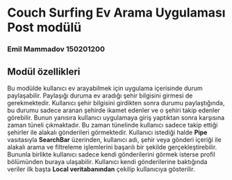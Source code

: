# Couch Surfing Ev Arama Uygulaması Post modülü

### Emil Mammadov 150201200

## Modül özellikleri

Bu modülde kullanıcı ev arayabilmek için uygulama içerisinde durum paylaşabilir. Paylaşığı duruma ev aradığı şehir bilgisini girmesi de gerekmektedir. Kullanıcı şehir bilgisini girdikten sonra durumu paylaştığında, bu durumu sadece aranan şehirde ikamet edenler ve o şehiri takip edenler görebilir. Bunun yanısıra kullanıcı uygulamaya giriş yaptıktan sonra karşısına zaman tüneli çıkmaktadır. Bu zaman tünelinde kullanıcı sadece takip ettiği şehirler ile alakalı gönderileri görmektedir. Kullanıcı istediği halde **Pipe** vasıtasıyla **SearchBar** üzerinden, kullanıcı adı, şehir veya gönderi içeriği ile alakalı arama ve filtreleme işlemlerini başarılı bir şekilde gerçekleştirebilir. Bununla birlikte kullanıcı sadece kendi gönderilerini görmek isterse profil bölümünden buraya ulaşabilir. Kullanıcı kendi gönderilerine baktığında veriler ilk başta **Local veritabanından** çekilip kullanıcıya gösterilir.

